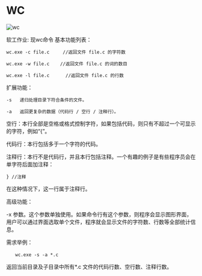 # WC

![wc](https://note.youdao.com/yws/public/resource/7a96c956afc5000fec65397c4cb7c628/xmlnote/523C120DC6304F6990D9EBFE6A93060E/10365)

软工作业: 现wc命令
基本功能列表：
```
wc.exe -c file.c     //返回文件 file.c 的字符数

wc.exe -w file.c    //返回文件 file.c 的词的数目  

wc.exe -l file.c      //返回文件 file.c 的行数
```

扩展功能：

    -s   递归处理目录下符合条件的文件。
    
    -a   返回更复杂的数据（代码行 / 空行 / 注释行）。

空行：本行全部是空格或格式控制字符，如果包括代码，则只有不超过一个可显示的字符，例如“{”。

代码行：本行包括多于一个字符的代码。

注释行：本行不是代码行，并且本行包括注释。一个有趣的例子是有些程序员会在单字符后面加注释：

    } //注释
在这种情况下，这一行属于注释行。

[file_name]: 文件或目录名，可以处理一般通配符。

高级功能：

 -x 参数。这个参数单独使用。如果命令行有这个参数，则程序会显示图形界面，用户可以通过界面选取单个文件，程序就会显示文件的字符数、行数等全部统计信息。

需求举例：
```
　　wc.exe -s -a *.c
```

返回当前目录及子目录中所有*.c 文件的代码行数、空行数、注释行数。
